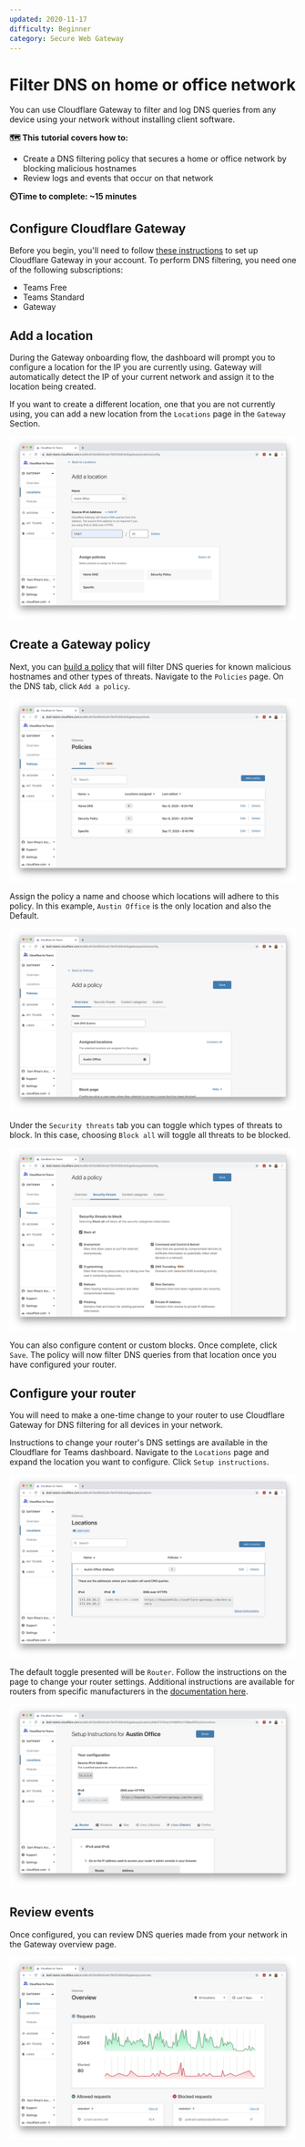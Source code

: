 ```yaml
---
updated: 2020-11-17
difficulty: Beginner
category: Secure Web Gateway
---
```


# Filter DNS on home or office network

You can use Cloudflare Gateway to filter and log DNS queries from any device using your network without installing client software.

**🗺️ This tutorial covers how to:**

* Create a DNS filtering policy that secures a home or office network by blocking malicious hostnames
* Review logs and events that occur on that network

**⏲️Time to complete: ~15 minutes**

## Configure Cloudflare Gateway

Before you begin, you'll need to follow [these instructions](https://developers.cloudflare.com/gateway/getting-started/onboarding-gateway) to set up Cloudflare Gateway in your account. To perform DNS filtering, you need one of the following subscriptions:

* Teams Free
* Teams Standard
* Gateway

## Add a location

During the Gateway onboarding flow, the dashboard will prompt you to configure a location for the IP you are currently using. Gateway will automatically detect the IP of your current network and assign it to the location being created.

If you want to create a different location, one that you are not currently using, you can add a new location from the `Locations` page in the `Gateway` Section.

![Add Location](../../static/secure-web-gateway/secure-dns-network/add-location.png)

## Create a Gateway policy

Next, you can [build a policy](https://developers.cloudflare.com/gateway/getting-started/configuring-dns-policy) that will filter DNS queries for known malicious hostnames and other types of threats. Navigate to the `Policies` page. On the DNS tab, click `Add a policy`.

![Add Policy](../../static/secure-web-gateway/secure-dns-devices/add-policy.png)

Assign the policy a name and choose which locations will adhere to this policy. In this example, `Austin Office` is the only location and also the Default.

![Apply Policy](../../static/secure-web-gateway/secure-dns-devices/apply-policy.png)

Under the `Security threats` tab you can toggle which types of threats to block. In this case, choosing `Block all` will toggle all threats to be blocked.

![Block Rules](../../static/secure-web-gateway/secure-dns-devices/block-rules.png)

You can also configure content or custom blocks. Once complete, click `Save`. The policy will now filter DNS queries from that location once you have configured your router.

## Configure your router

You will need to make a one-time change to your router to use Cloudflare Gateway for DNS filtering for all devices in your network.

Instructions to change your router's DNS settings are available in the Cloudflare for Teams dashboard. Navigate to the `Locations` page and expand the location you want to configure. Click `Setup instructions`.

![Expand Location](../../static/secure-web-gateway/secure-dns-network/expand-location.png)

The default toggle presented will be `Router`. Follow the instructions on the page to change your router settings. Additional instructions are available for routers from specific manufacturers in the [documentation here](https://developers.cloudflare.com/1.1.1.1/setting-up-1.1.1.1/router).

![Expand Location](../../static/secure-web-gateway/secure-dns-network/router-instructions.png)

## Review events

Once configured, you can review DNS queries made from your network in the Gateway overview page.

![Gateway Overview](../../static/secure-web-gateway/secure-dns-network/gateway-overview.png)